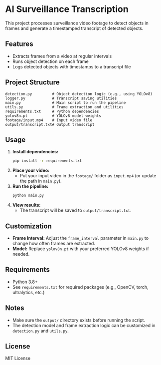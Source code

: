 # AI Surveillance Transcription

This project processes surveillance video footage to detect objects in frames and generate a timestamped transcript of detected objects.

## Features

- Extracts frames from a video at regular intervals
- Runs object detection on each frame
- Logs detected objects with timestamps to a transcript file

## Project Structure

```
detection.py         # Object detection logic (e.g., using YOLOv8)
logger.py            # Transcript saving utilities
main.py              # Main script to run the pipeline
utils.py             # Frame extraction and utilities
requirements.txt     # Python dependencies
yolov8n.pt           # YOLOv8 model weights
footage/input.mp4    # Input video file
output/transcript.txt# Output transcript
```

## Usage

1. **Install dependencies:**
   ```sh
   pip install -r requirements.txt
   ```
2. **Place your video:**
   - Put your input video in the `footage/` folder as `input.mp4` (or update the path in `main.py`).
3. **Run the pipeline:**
   ```sh
   python main.py
   ```
4. **View results:**
   - The transcript will be saved to `output/transcript.txt`.

## Customization

- **Frame Interval:** Adjust the `frame_interval` parameter in `main.py` to change how often frames are extracted.
- **Model:** Replace `yolov8n.pt` with your preferred YOLOv8 weights if needed.

## Requirements

- Python 3.8+
- See `requirements.txt` for required packages (e.g., OpenCV, torch, ultralytics, etc.)

## Notes

- Make sure the `output/` directory exists before running the script.
- The detection model and frame extraction logic can be customized in `detection.py` and `utils.py`.

## License

MIT License
